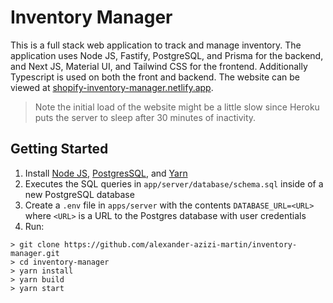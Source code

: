 # Inventory Manager

This is a full stack web application to track and manage inventory. The application uses Node JS, Fastify, PostgreSQL, and Prisma for the backend, and Next JS, Material UI, and Tailwind CSS for the frontend. Additionally Typescript is used on both the front and backend. The website can be viewed at [shopify-inventory-manager.netlify.app](https://shopify-inventory-manager.netlify.app). 

> Note the initial load of the website might be a little slow since Heroku puts the server to sleep after 30 minutes of inactivity.

## Getting Started

1. Install [Node JS](https://nodejs.org/en/download/), [PostgresSQL](https://www.postgresql.org/download/), and [Yarn](https://classic.yarnpkg.com/en/docs/install#windows-stable) 
2. Executes the SQL queries in `app/server/database/schema.sql` inside of a new PostgreSQL database
3. Create a `.env` file in `apps/server` with the contents `DATABASE_URL=<URL>` where `<URL>` is a URL to the Postgres database with user credentials
4. Run: 
```
> git clone https://github.com/alexander-azizi-martin/inventory-manager.git
> cd inventory-manager
> yarn install
> yarn build
> yarn start
```
